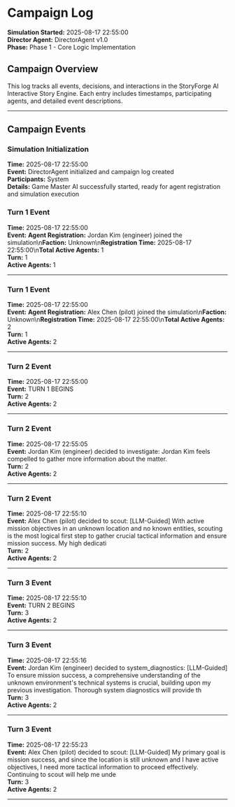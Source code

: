 # Campaign Log

**Simulation Started:** 2025-08-17 22:55:00  
**Director Agent:** DirectorAgent v1.0  
**Phase:** Phase 1 - Core Logic Implementation  

## Campaign Overview

This log tracks all events, decisions, and interactions in the StoryForge AI Interactive Story Engine.
Each entry includes timestamps, participating agents, and detailed event descriptions.

---

## Campaign Events

### Simulation Initialization
**Time:** 2025-08-17 22:55:00  
**Event:** DirectorAgent initialized and campaign log created  
**Participants:** System  
**Details:** Game Master AI successfully started, ready for agent registration and simulation execution


### Turn 1 Event
**Time:** 2025-08-17 22:55:00  
**Event:** **Agent Registration:** Jordan Kim (engineer) joined the simulation\n**Faction:** Unknown\n**Registration Time:** 2025-08-17 22:55:00\n**Total Active Agents:** 1  
**Turn:** 1  
**Active Agents:** 1  

---

### Turn 1 Event
**Time:** 2025-08-17 22:55:00  
**Event:** **Agent Registration:** Alex Chen (pilot) joined the simulation\n**Faction:** Unknown\n**Registration Time:** 2025-08-17 22:55:00\n**Total Active Agents:** 2  
**Turn:** 1  
**Active Agents:** 2  

---

### Turn 2 Event
**Time:** 2025-08-17 22:55:00  
**Event:** TURN 1 BEGINS  
**Turn:** 2  
**Active Agents:** 2  

---

### Turn 2 Event
**Time:** 2025-08-17 22:55:05  
**Event:** Jordan Kim (engineer) decided to investigate: Jordan Kim feels compelled to gather more information about the matter.  
**Turn:** 2  
**Active Agents:** 2  

---

### Turn 2 Event
**Time:** 2025-08-17 22:55:10  
**Event:** Alex Chen (pilot) decided to scout: [LLM-Guided] With active mission objectives in an unknown location and no known entities, scouting is the most logical first step to gather crucial tactical information and ensure mission success. My high dedicati  
**Turn:** 2  
**Active Agents:** 2  

---

### Turn 3 Event
**Time:** 2025-08-17 22:55:10  
**Event:** TURN 2 BEGINS  
**Turn:** 3  
**Active Agents:** 2  

---

### Turn 3 Event
**Time:** 2025-08-17 22:55:16  
**Event:** Jordan Kim (engineer) decided to system_diagnostics: [LLM-Guided] To ensure mission success, a comprehensive understanding of the unknown environment's technical systems is crucial, building upon my previous investigation. Thorough system diagnostics will provide th  
**Turn:** 3  
**Active Agents:** 2  

---

### Turn 3 Event
**Time:** 2025-08-17 22:55:23  
**Event:** Alex Chen (pilot) decided to scout: [LLM-Guided] My primary goal is mission success, and since the location is still unknown and I have active objectives, I need more tactical information to proceed effectively. Continuing to scout will help me unde  
**Turn:** 3  
**Active Agents:** 2  

---
